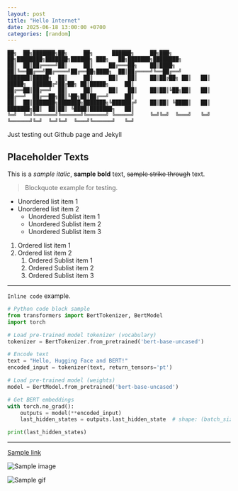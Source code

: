 ```yaml
---
layout: post
title: "Hello Internet"
date: 2025-06-18 13:00:00 +0700
categories: [random]
---
```


```
██╗  ██╗███████╗██╗     ██╗      ██████╗     ██╗███╗   ██╗████████╗███████╗██████╗ ███╗   ██╗███████╗████████╗
██║  ██║██╔════╝██║     ██║     ██╔═══██╗    ██║████╗  ██║╚══██╔══╝██╔════╝██╔══██╗████╗  ██║██╔════╝╚══██╔══╝
███████║█████╗  ██║     ██║     ██║   ██║    ██║██╔██╗ ██║   ██║   █████╗  ██████╔╝██╔██╗ ██║█████╗     ██║   
██╔══██║██╔══╝  ██║     ██║     ██║   ██║    ██║██║╚██╗██║   ██║   ██╔══╝  ██╔══██╗██║╚██╗██║██╔══╝     ██║   
██║  ██║███████╗███████╗███████╗╚██████╔╝    ██║██║ ╚████║   ██║   ███████╗██║  ██║██║ ╚████║███████╗   ██║   
╚═╝  ╚═╝╚══════╝╚══════╝╚══════╝ ╚═════╝     ╚═╝╚═╝  ╚═══╝   ╚═╝   ╚══════╝╚═╝  ╚═╝╚═╝  ╚═══╝╚══════╝   ╚═╝   
```

Just testing out Github page and Jekyll

## Placeholder Texts

This is a *sample italic*, **sample bold** text, ~~sample strike through~~ text.

> Blockquote example for testing.

- Unordered list item 1
- Unordered list item 2
    - Unordered Sublist item 1
    - Unordered Sublist item 2
    - Unordered Sublist item 3

1. Ordered list item 1
2. Ordered list item 2
    1. Ordered Sublist item 1
    2. Ordered Sublist item 2
    3. Ordered Sublist item 3

---

`Inline code` example.

```python
# Python code block sample
from transformers import BertTokenizer, BertModel
import torch

# Load pre-trained model tokenizer (vocabulary)
tokenizer = BertTokenizer.from_pretrained('bert-base-uncased')

# Encode text
text = "Hello, Hugging Face and BERT!"
encoded_input = tokenizer(text, return_tensors='pt')

# Load pre-trained model (weights)
model = BertModel.from_pretrained('bert-base-uncased')

# Get BERT embeddings
with torch.no_grad():
    outputs = model(**encoded_input)
    last_hidden_states = outputs.last_hidden_state  # shape: (batch_size, sequence_length, hidden_size)

print(last_hidden_states)
```

---

[Sample link](https://example.com)

![Sample image](https://upload.wikimedia.org/wikipedia/en/f/f7/RickRoll.png)

![Sample gif](https://media1.tenor.com/m/yheo1GGu3FwAAAAd/rick-roll-rick-ashley.gif)
